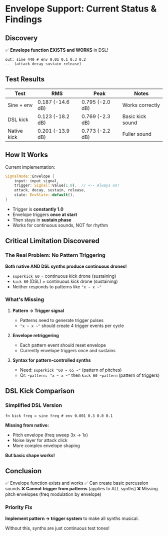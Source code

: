 # Envelope Support: Current Status & Findings

## Discovery

✅ **Envelope function EXISTS and WORKS** in DSL!

```phonon
out: sine 440 # env 0.01 0.1 0.3 0.2
--  (attack decay sustain release)
```

## Test Results

| Test | RMS | Peak | Notes |
|------|-----|------|-------|
| Sine + env | 0.187 (-14.6 dB) | 0.795 (-2.0 dB) | Works correctly |
| DSL kick | 0.123 (-18.2 dB) | 0.769 (-2.3 dB) | Basic kick sound |
| Native kick | 0.201 (-13.9 dB) | 0.773 (-2.2 dB) | Fuller sound |

## How It Works

Current implementation:
```rust
SignalNode::Envelope {
    input: input_signal,
    trigger: Signal::Value(1.0),  // <-- Always on!
    attack, decay, sustain, release,
    state: EnvState::default(),
}
```

- Trigger is **constantly 1.0**
- Envelope triggers **once at start**
- Then stays in **sustain phase**
- Works for continuous sounds, NOT for rhythm

## Critical Limitation Discovered

### The Real Problem: No Pattern Triggering

**Both native AND DSL synths produce continuous drones!**

- `superkick 60` = continuous kick drone (sustaining)
- `kick 60` (DSL) = continuous kick drone (sustaining)
- Neither responds to patterns like `"x ~ x ~"`

### What's Missing

1. **Pattern → Trigger signal**
   - Patterns need to generate trigger pulses
   - `"x ~ x ~"` should create 4 trigger events per cycle

2. **Envelope retriggering**
   - Each pattern event should reset envelope
   - Currently envelope triggers once and sustains

3. **Syntax for pattern-controlled synths**
   - Need: `superkick "60 ~ 65 ~"` (pattern of pitches)
   - Or: `~pattern: "x ~ x ~"` then `kick 60 ~pattern` (pattern of triggers)

## DSL Kick Comparison

### Simplified DSL Version
```phonon
fn kick freq = sine freq # env 0.001 0.3 0.0 0.1
```

**Missing from native:**
- Pitch envelope (freq sweep 3x → 1x)
- Noise layer for attack click
- More complex envelope shaping

**But basic shape works!**

## Conclusion

✅ Envelope function exists and works
✅ Can create basic percussion sounds
❌ **Cannot trigger from patterns** (applies to ALL synths)
❌ Missing pitch envelopes (freq modulation by envelope)

### Priority Fix

**Implement pattern → trigger system** to make all synths musical.

Without this, synths are just continuous test tones!
